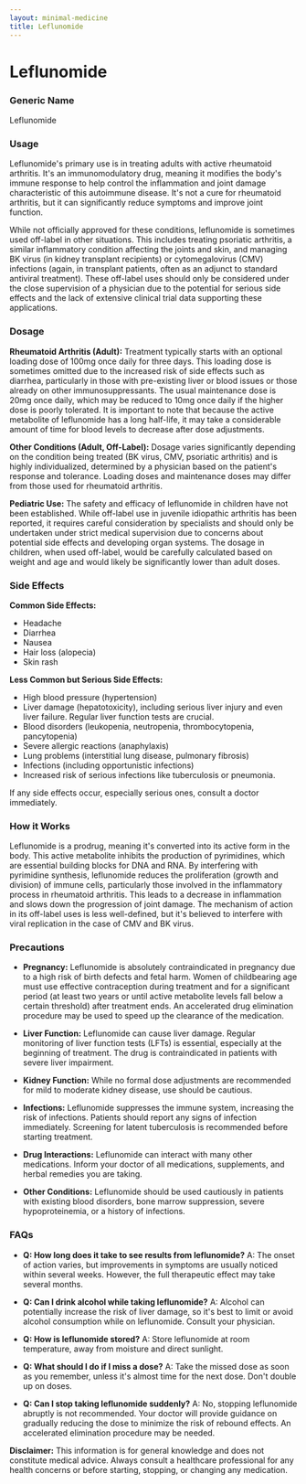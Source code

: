 ```yaml
---
layout: minimal-medicine
title: Leflunomide
---
```


# Leflunomide
### Generic Name
Leflunomide

### Usage

Leflunomide's primary use is in treating adults with active rheumatoid arthritis.  It's an immunomodulatory drug, meaning it modifies the body's immune response to help control the inflammation and joint damage characteristic of this autoimmune disease.  It's not a cure for rheumatoid arthritis, but it can significantly reduce symptoms and improve joint function.

While not officially approved for these conditions, leflunomide is sometimes used off-label in other situations. This includes treating psoriatic arthritis, a similar inflammatory condition affecting the joints and skin,  and managing BK virus (in kidney transplant recipients) or cytomegalovirus (CMV) infections (again, in transplant patients, often as an adjunct to standard antiviral treatment).  These off-label uses should only be considered under the close supervision of a physician due to the potential for serious side effects and the lack of extensive clinical trial data supporting these applications.


### Dosage

**Rheumatoid Arthritis (Adult):**  Treatment typically starts with an optional loading dose of 100mg once daily for three days.  This loading dose is sometimes omitted due to the increased risk of side effects such as diarrhea, particularly in those with pre-existing liver or blood issues or those already on other immunosuppressants. The usual maintenance dose is 20mg once daily, which may be reduced to 10mg once daily if the higher dose is poorly tolerated.  It is important to note that because the active metabolite of leflunomide has a long half-life, it may take a considerable amount of time for blood levels to decrease after dose adjustments.


**Other Conditions (Adult, Off-Label):**  Dosage varies significantly depending on the condition being treated (BK virus, CMV, psoriatic arthritis) and is highly individualized, determined by a physician based on the patient's response and tolerance.  Loading doses and maintenance doses may differ from those used for rheumatoid arthritis.


**Pediatric Use:** The safety and efficacy of leflunomide in children have not been established.  While off-label use in juvenile idiopathic arthritis has been reported, it requires careful consideration by specialists and should only be undertaken under strict medical supervision due to concerns about potential side effects and developing organ systems. The dosage in children, when used off-label, would be carefully calculated based on weight and age and would likely be significantly lower than adult doses.


### Side Effects

**Common Side Effects:**

* Headache
* Diarrhea
* Nausea
* Hair loss (alopecia)
* Skin rash


**Less Common but Serious Side Effects:**

* High blood pressure (hypertension)
* Liver damage (hepatotoxicity), including serious liver injury and even liver failure.  Regular liver function tests are crucial.
* Blood disorders (leukopenia, neutropenia, thrombocytopenia, pancytopenia)
* Severe allergic reactions (anaphylaxis)
* Lung problems (interstitial lung disease, pulmonary fibrosis)
* Infections (including opportunistic infections)
* Increased risk of serious infections like tuberculosis or pneumonia.


If any side effects occur, especially serious ones, consult a doctor immediately.


### How it Works

Leflunomide is a prodrug, meaning it's converted into its active form in the body.  This active metabolite inhibits the production of pyrimidines, which are essential building blocks for DNA and RNA. By interfering with pyrimidine synthesis, leflunomide reduces the proliferation (growth and division) of immune cells, particularly those involved in the inflammatory process in rheumatoid arthritis.  This leads to a decrease in inflammation and slows down the progression of joint damage.  The mechanism of action in its off-label uses is less well-defined, but it's believed to interfere with viral replication in the case of CMV and BK virus.


### Precautions

* **Pregnancy:** Leflunomide is absolutely contraindicated in pregnancy due to a high risk of birth defects and fetal harm. Women of childbearing age must use effective contraception during treatment and for a significant period (at least two years or until active metabolite levels fall below a certain threshold) after treatment ends.  An accelerated drug elimination procedure may be used to speed up the clearance of the medication.

* **Liver Function:**  Leflunomide can cause liver damage.  Regular monitoring of liver function tests (LFTs) is essential, especially at the beginning of treatment.  The drug is contraindicated in patients with severe liver impairment.

* **Kidney Function:** While no formal dose adjustments are recommended for mild to moderate kidney disease, use should be cautious.

* **Infections:** Leflunomide suppresses the immune system, increasing the risk of infections. Patients should report any signs of infection immediately.  Screening for latent tuberculosis is recommended before starting treatment.

* **Drug Interactions:**  Leflunomide can interact with many other medications.  Inform your doctor of all medications, supplements, and herbal remedies you are taking.

* **Other Conditions:**  Leflunomide should be used cautiously in patients with existing blood disorders, bone marrow suppression, severe hypoproteinemia, or a history of infections.


### FAQs

* **Q: How long does it take to see results from leflunomide?** A: The onset of action varies, but improvements in symptoms are usually noticed within several weeks.  However, the full therapeutic effect may take several months.

* **Q: Can I drink alcohol while taking leflunomide?** A: Alcohol can potentially increase the risk of liver damage, so it's best to limit or avoid alcohol consumption while on leflunomide. Consult your physician.

* **Q: How is leflunomide stored?** A: Store leflunomide at room temperature, away from moisture and direct sunlight.

* **Q: What should I do if I miss a dose?** A: Take the missed dose as soon as you remember, unless it's almost time for the next dose. Don't double up on doses.

* **Q: Can I stop taking leflunomide suddenly?** A: No, stopping leflunomide abruptly is not recommended.  Your doctor will provide guidance on gradually reducing the dose to minimize the risk of rebound effects.  An accelerated elimination procedure may be needed.


**Disclaimer:** This information is for general knowledge and does not constitute medical advice.  Always consult a healthcare professional for any health concerns or before starting, stopping, or changing any medication.
